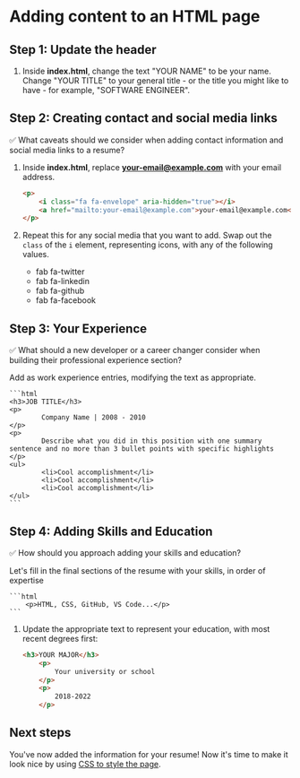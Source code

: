 # Adding content to an HTML page

## Step 1: Update the header

1. Inside **index.html**, change the text "YOUR NAME" to be your name. Change "YOUR TITLE" to your general title - or the title you might like to have - for example, "SOFTWARE ENGINEER".

## Step 2: Creating contact and social media links

✅ What caveats should we consider when adding contact information and social media links to a resume?

1. Inside **index.html**, replace **your-email@example.com** with your email address.
    ```html
    <p>
        <i class="fa fa-envelope" aria-hidden="true"></i>
        <a href="mailto:your-email@example.com">your-email@example.com</a>
    </p>
    ```
1. Repeat this for any social media that you want to add. Swap out the `class` of the `i` element, representing icons, with any of the following values.

    * fab fa-twitter
    * fab fa-linkedin
    * fab fa-github
    * fab fa-facebook

## Step 3: Your Experience

✅ What should a new developer or a career changer consider when building their professional experience section?

Add as work experience entries, modifying the text as appropriate. 

    ```html
    <h3>JOB TITLE</h3>
    <p>
			Company Name | 2008 - 2010
    </p>
    <p>
			Describe what you did in this position with one summary sentence and no more than 3 bullet points with specific highlights
    </p>
    <ul>
			<li>Cool accomplishment</li>
			<li>Cool accomplishment</li>
			<li>Cool accomplishment</li>
    </ul>
    ```

## Step 4: Adding Skills and Education

✅ How should you approach adding your skills and education?

Let's fill in the final sections of the resume with your skills, in order of expertise

	```html
	    <p>HTML, CSS, GitHub, VS Code...</p>
	```

1. Update the appropriate text to represent your education, with most recent degrees first:

    ```html
    <h3>YOUR MAJOR</h3>
		<p>
			Your university or school
		</p>
		<p>
			2018-2022
		</p>
    ```

## Next steps

You've now added the information for your resume! Now it's time to make it look nice by using [CSS to style the page](./3-add-style.md).
